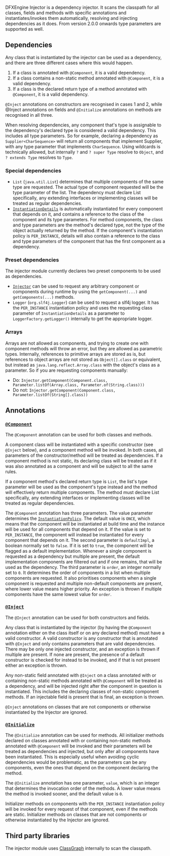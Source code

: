 DFXEngine Injector is a dependency injector. It scans the classpath for all classes, fields and methods with specific
annotations and instantiates/invokes them automatically, resolving and injecting dependencies as it does. From version
2.0.0 onwards type parameters are supported as well.

## Dependencies

Any class that is instantiated by the injector can be used as a dependency, and there are three different cases where
this would happen.

1. If a class is annotated with `@Component`, it is a valid dependency.
2. If a class contains a non-static method annotated with `@Component`, it is a valid dependency.
3. If a class is the declared return type of a method annotated with `@Component`, it is a valid dependency.

`@Inject` annotations on constructors are recognised in cases 1 and 2, while @Inject annotations on fields and
`@Initialize` annotations on methods are recognised in all three.

When resolving dependencies, any component that's type is assignable to the dependency's declared type is considered
a valid dependency. This includes all type parameters. So for example, declaring a dependency as 
`Supplier<CharSequence>` will return all components that implement Supplier, with any type parameter that implements
`CharSequence`. Using wildcards is technically allowed, but internally `?` and <code>?&nbsp;super&nbsp;Type</code>
resolve to `Object`, and <code>?&nbsp;extends&nbsp;Type</code> resolves to `Type`.

### Special dependencies

* `List` (`java.util.List`) determines that multiple components of the same type are requested. The actual type of 
component requested will be the type parameter of the list. The dependency must declare List specifically, any extending 
interfaces or implementing classes will be treated as regular dependencies.
* [`InstantiationDetails`](src/main/java/me/datafox/dfxengine/injector/InstantiationDetails.java) is automatically 
instantiated for every component that depends on it, and contains a reference to the class of the component and its type
parameters. For method components, the class and type parameters are the method's declared type, not the type of the
object actually returned by the method. If the component's instantiation policy is `PER_INSTANCE`, details will also
contain a reference to the class and type parameters of the component that has the first component as a dependency.

### Preset dependencies

The injector module currently declares two preset components to be used as dependencies.

* [`Injector`](src/main/java/me/datafox/dfxengine/injector/Injector.java) can be used to request any arbitrary component
or components during runtime by using the `getComponent(...)` and `getComponents(...)` methods.
* `Logger` (`org.slf4j.Logger`) can be used to request a slf4j logger. It has the `PER_INSTANCE` instantiation policy 
and uses the requesting class parameter of `InstantiationDetails` as a parameter to `LoggerFactory.getLogger()` 
internally to get the appropriate logger.

### Arrays

Arrays are not allowed as components, and trying to create one with component methods will throw an error, but they are
allowed as parametric types. Internally, references to primitive arrays are stored as is, but references to object 
arrays are not stored as `Object[].class` or equivalent, but instead as `java.lang.reflect.Array.class` with the 
object's class as a parameter. So if you are requesting components manually:

* Do: `Injector.getComponent(Component.class, Parameter.listOf(Array.class, Parameter.of(String.class)))`
* Do not: `Injector.getComponent(Component.class, Parameter.listOf(String[].class))`

## Annotations

### [`@Component`](../injector-api/src/main/java/me/datafox/dfxengine/injector/api/annotation/Component.java)

The `@Component` annotation can be used for both classes and methods. 

A component class will be instantiated with a specific constructor (see `@Inject` below), and a component method will be
invoked. In both cases, all parameters of the constructor/method will be treated as dependencies. If a component method
is not static, its declaring class will be treated as if it was also annotated as a component and will be subject to all
the same rules.

If a component method's declared return type is `List`, the list's type parameter will be used as the component's type 
instead and the method will effectively return multiple components. The method must declare List specifically, any 
extending interfaces or implementing classes will be treated as regular dependencies.

The `@Component` annotation has three parameters. The value parameter determines the 
[`InstantiationPolicy`](../injector-api/src/main/java/me/datafox/dfxengine/injector/api/InstantiationPolicy.java). The
default value is `ONCE`, which means that the component will be instantiated at build time and the instance will be used
for all components that depend on it. If the value is set to `PER_INSTANCE`, the component will instead be instantiated
for every component that depends on it. The second parameter is `defaultImpl`, a boolean normally set to `false`. If it 
is set to `true`, the component will be flagged as a default implementation. Whenever a single component is requested as
a dependency but multiple are present, the default implementation components are filtered out and if one remains, that 
will be used as the dependency. The third parameter is `order`, an integer normally set to `0`. It determines the order
of components in a list when multiple components are requested. It also prioritises components when a single component
is requested and multiple non-default components are present, where lower value means higher priority. An exception is 
thrown if multiple components have the same lowest value for `order`.

### [`@Inject`](../injector-api/src/main/java/me/datafox/dfxengine/injector/api/annotation/Inject.java)

The `@Inject` annotation can be used for both constructors and fields.

Any class that is instantiated by the injector (by having the `@Component` annotation either on the class itself or on
any declared method) must have a valid constructor. A valid constructor is any constructor that is annotated with 
`@Inject` and only contains parameters that are valid dependencies. There may be only one injected constructor, and an 
exception is thrown if multiple are present. If none are present, the presence of a default constructor is checked for 
instead to be invoked, and if that is not present either an exception is thrown.

Any non-static field annotated with `@Inject` on a class annotated with or containing non-static methods annotated with 
`@Component` will be treated as a dependency, and will be injected right after the component in question is 
instantiated. This includes the declaring classes of non-static component methods. If an injectable field is present
that is final, an exception is thrown.

`@Inject` annotations on classes that are not components or otherwise instantiated by the Injector are ignored.

### [`@Initialize`](../injector-api/src/main/java/me/datafox/dfxengine/injector/api/annotation/Initialize.java)

The `@Initialize` annotation can be used for methods. All initializer methods declared on classes annotated with or
containing non-static methods annotated with `@Component` will be invoked and their parameters will be treated as
dependencies and injected, but only after all components have been instantiated. This is especially useful when avoiding 
cyclic dependencies would be problematic, as the parameters can be any components, even the ones that depend on the 
component declaring the method.

The `@Initialize` annotation has one parameter, `value`, which is an integer that determines the invocation order of the 
methods. A lower value means the method is invoked sooner, and the default value is `0`.

Initializer methods on components with the `PER_INSTANCE` instantiation policy will be invoked for every request of that
component, even if the methods are static. Initializer methods on classes that are not components or otherwise 
instantiated by the Injector are ignored.

## Third party libraries

The injector module uses [ClassGraph](https://github.com/classgraph/classgraph) internally to scan the classpath.